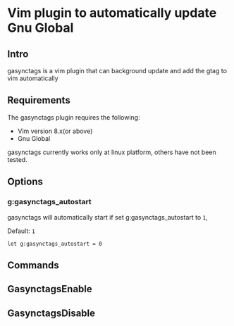 # Vim plugin to automatically update Gnu Global
## Intro
gasynctags is a vim plugin that can background update and add the gtag to vim
automatically

## Requirements

The gasynctags plugin requires the following:

* Vim version 8.x(or above)
* Gnu Global

gasynctags currently works only at linux platform, others have not been tested.

## Options

### g:gasynctags_autostart
gasynctags will automatically start if set g:gasynctags_autostart to `1`,

Default: `1`
```vim
let g:gasynctags_autostart = 0
```

## Commands

## GasynctagsEnable
## GasynctagsDisable
